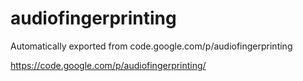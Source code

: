 # audiofingerprinting
Automatically exported from code.google.com/p/audiofingerprinting

https://code.google.com/p/audiofingerprinting/
